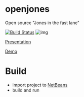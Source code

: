 openjones
=========
Open source "Jones in the fast lane"

[![Build Status](https://travis-ci.org/dimidd/openjones.svg?branch=master)](https://travis-ci.org/dimidd/openjones)
![img](https://i.imgur.com/rjuBkDT.png)

[Presentation](https://docs.google.com/presentation/d/1ElJ-h_81UgAhSqSPNpudjfKaCIB86q7YgepnfGas_6s/)

[Demo](https://www.youtube.com/watch?v=hpq0cq14IxI)

Build
=====

* import project to [NetBeans](https://netbeans.org/)
* build and run
